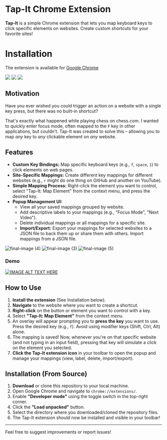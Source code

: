 # Tap-It Chrome Extension

**Tap-It** is a simple Chrome extension that lets you map keyboard keys to click specific elements on websites. Create custom shortcuts for your favorite sites!

# Installation
The extension is available for [Google Chrome](https://chromewebstore.google.com/detail/tap-it/nofolooakncdaeapllonekcemhgcnobe)

[![](https://img.shields.io/chrome-web-store/v/pcmpcfapbekmbjjkdalcgopdkipoggdi.svg?logo=google-chrome&style=flat)](https://chrome.google.com/webstore/detail/tap-it/nofolooakncdaeapllonekcemhgcnobe) [![](https://img.shields.io/chrome-web-store/rating/nofolooakncdaeapllonekcemhgcnobe.svg?logo=google-chrome&style=flat)](https://chrome.google.com/webstore/detail/tap-it/nofolooakncdaeapllonekcemhgcnobe) [![](https://img.shields.io/chrome-web-store/users/nofolooakncdaeapllonekcemhgcnobe.svg?logo=google-chrome&style=flat)](https://chrome.google.com/webstore/detail/tap-it/nofolooakncdaeapllonekcemhgcnobe)

## Motivation

Have you ever wished you could trigger an action on a website with a single key press, but there was no built-in shortcut?

That's exactly what happened while playing chess on chess.com. I wanted to quickly enter focus mode, often mapped to the `F` key in other applications, but couldn't. Tap-It was created to solve this – allowing you to map *any* key to *any* clickable element on *any* website.

## Features

* **Custom Key Bindings:** Map specific keyboard keys (e.g., `f`, `space`, `1`) to click elements on web pages.
* **Site-Specific Mappings:** Create different key mappings for different websites (e.g., `r` might do one thing on GitHub and another on YouTube).
* **Simple Mapping Process:** Right-click the element you want to control, select "Tap-It: Map Element" from the context menu, and press the desired key.
* **Popup Management UI:**
    * View all your saved mappings grouped by website.
    * Add descriptive labels to your mappings (e.g., "Focus Mode", "Next Video").
    * Delete individual mappings or all mappings for a specific site.
    * **Import/Export:** Export your mappings for selected websites to a JSON file to back them up or share them with others. Import mappings from a JSON file.
 
![final-image (4)](https://github.com/user-attachments/assets/e0f95e4d-c664-4e74-88ec-86317d466641)
![final-image (3)](https://github.com/user-attachments/assets/d9bc0c5b-7fb8-409f-a9d6-92c24a6317c9)
![final-image (5)](https://github.com/user-attachments/assets/3ba6450f-a7ff-4fa7-8e98-30d4a4fe95ab)

   ### Demo
   [![IMAGE ALT TEXT HERE](https://img.youtube.com/vi/rvvmgo9y9kQ/0.jpg)](https://www.youtube.com/watch?v=rvvmgo9y9kQ)



## How to Use

1.  **Install the extension** (See Installation below).
2.  **Navigate** to the website where you want to create a shortcut.
3.  **Right-click** on the button or element you want to control with a key.
4.  Select **"Tap-It: Map Element"** from the context menu.
5.  An overlay will appear prompting you to **press the key** you want to use. Press the desired key (e.g., `f`). Avoid using modifier keys (Shift, Ctrl, Alt) alone.
6.  The mapping is saved! Now, whenever you're on that specific website (and not typing in an input field), pressing that key will simulate a click on the element you selected.
7.  **Click the Tap-It extension icon** in your toolbar to open the popup and manage your mappings (view, label, delete, import/export).

## Installation (From Source)

1.  **Download** or clone this repository to your local machine.
2.  Open Google Chrome and navigate to `chrome://extensions/`.
3.  Enable **"Developer mode"** using the toggle switch in the top-right corner.
4.  Click the **"Load unpacked"** button.
5.  Select the directory where you downloaded/cloned the repository files.
6.  The Tap-It extension should now be installed and visible in your toolbar!

---

Feel free to suggest improvements or report issues!
